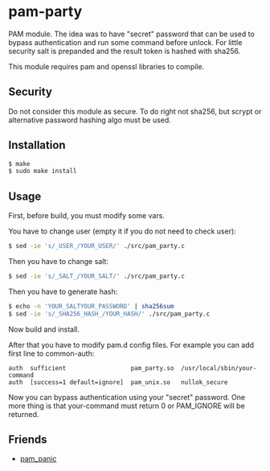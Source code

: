 # pam-party

PAM module. The idea was to have "secret" password that can be used to
bypass authentication and run some command before unlock. For little
security salt is prepanded and the result token is hashed with sha256.

This module requires pam and openssl libraries to compile.

## Security

Do not consider this module as secure. To do right not sha256, but scrypt or
alternative password hashing algo must be used.

## Installation
```sh
$ make
$ sudo make install
```

## Usage

First, before build, you must modify some vars.

You have to change user (empty it if you do not need to check user):
```sh
$ sed -ie 's/_USER_/YOUR_USER/' ./src/pam_party.c
```

Then you have to change salt:
```sh
$ sed -ie 's/_SALT_/YOUR_SALT/' ./src/pam_party.c
```

Then you have to generate hash:
```sh
$ echo -n 'YOUR_SALTYOUR_PASSWORD' | sha256sum
$ sed -ie 's/_SHA256_HASH_/YOUR_HASH/' ./src/pam_party.c
```

Now build and install.

After that you have to modify pam.d config files. For example you can add
first line to common-auth:
```text
auth  sufficient                  pam_party.so  /usr/local/sbin/your-command
auth  [success=1 default=ignore]  pam_unix.so   nullok_secure
```

Now you can bypass authentication using your "secret" password. One more thing
is that your-command must return 0 or PAM_IGNORE will be returned.

## Friends
- [pam_panic](https://github.com/pampanic/pam_panic)
